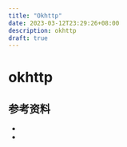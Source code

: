 ```yaml
---
title: "Okhttp"
date: 2023-03-12T23:29:26+08:00
description: okhttp
draft: true
---
```


# okhttp


## 参考资料
- []()
- []()